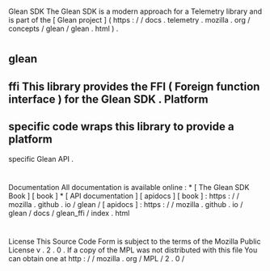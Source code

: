 #
Glean
SDK
The
Glean
SDK
is
a
modern
approach
for
a
Telemetry
library
and
is
part
of
the
[
Glean
project
]
(
https
:
/
/
docs
.
telemetry
.
mozilla
.
org
/
concepts
/
glean
/
glean
.
html
)
.
#
#
glean
-
ffi
This
library
provides
the
FFI
(
Foreign
function
interface
)
for
the
Glean
SDK
.
Platform
-
specific
code
wraps
this
library
to
provide
a
platform
-
specific
Glean
API
.
#
#
Documentation
All
documentation
is
available
online
:
*
[
The
Glean
SDK
Book
]
[
book
]
*
[
API
documentation
]
[
apidocs
]
[
book
]
:
https
:
/
/
mozilla
.
github
.
io
/
glean
/
[
apidocs
]
:
https
:
/
/
mozilla
.
github
.
io
/
glean
/
docs
/
glean_ffi
/
index
.
html
#
#
License
This
Source
Code
Form
is
subject
to
the
terms
of
the
Mozilla
Public
License
v
.
2
.
0
.
If
a
copy
of
the
MPL
was
not
distributed
with
this
file
You
can
obtain
one
at
http
:
/
/
mozilla
.
org
/
MPL
/
2
.
0
/
